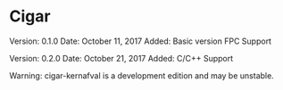 # Cigar

Version:	0.1.0
Date:   	October 11, 2017
Added:  	Basic version
        	FPC Support

Version:	0.2.0
Date:   	October 21, 2017
Added:  	C/C++ Support

Warning: cigar-kernafval is a development edition and may be unstable.